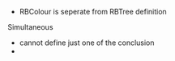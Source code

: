 - RBColour is seperate from RBTree definition


Simultaneous 
- cannot define just one of the conclusion
- 